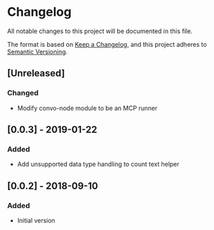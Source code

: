 # Changelog
All notable changes to this project will be documented in this file.

The format is based on [Keep a Changelog](https://keepachangelog.com/en/1.0.0/),
and this project adheres to [Semantic Versioning](https://semver.org/spec/v2.0.0.html).

## [Unreleased]

### Changed
- Modify convo-node module to be an MCP runner

## [0.0.3] - 2019-01-22

### Added
- Add unsupported data type handling to count text helper

## [0.0.2] - 2018-09-10

### Added
- Initial version
